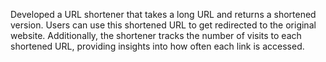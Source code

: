 Developed a URL shortener that takes a long URL and returns a shortened version. Users can use this shortened URL to get redirected to the original website. Additionally, the shortener tracks the number of visits to each shortened URL, providing insights into how often each link is accessed.
